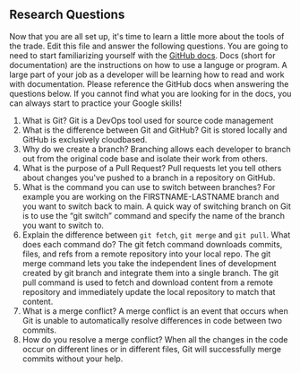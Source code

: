 ## Research Questions 

Now that you are all set up, it's time to learn a little more about the tools of the trade. Edit this file and answer the following questions. You are going to need to start familiarizing yourself with the [GitHub docs](https://docs.github.com/en). Docs (short for documentation) are the instructions on how to use a languge or program. A large part of your job as a developer will be learning how to read and work with documentation. Please reference the GitHub docs when answering the questions below. If you cannot find what you are looking for in the docs, you can always start to practice your Google skills!

1. What is Git? 
    Git is a DevOps tool used for source code management
2. What is the difference between Git and GitHub? 
    Git is stored locally and GitHub is exclusively cloudbased.
3. Why do we create a branch? 
    Branching allows each developer to branch out from the original code base and isolate their work from others.
4. What is the purpose of a Pull Request? 
    Pull requests let you tell others about changes you've pushed to a branch in a repository on GitHub.
5. What is the command you can use to switch between branches? For example you are working on the FIRSTNAME-LASTNAME branch and you want to switch back to main. 
    A quick way of switching branch on Git is to use the “git switch” command and specify the name of the branch you want to switch to.
6. Explain the difference between `git fetch`, `git merge` and `git pull`. What does each command do? 
    The git fetch command downloads commits, files, and refs from a remote repository into your local repo. 
    The git merge command lets you take the independent lines of development created by git branch and integrate them into a single branch. 
    The git pull command is used to fetch and download content from a remote repository and immediately update the local repository to match that content.
7. What is a merge conflict? 
    A merge conflict is an event that occurs when Git is unable to automatically resolve differences in code between two commits.
8. How do you resolve a merge conflict? 
    When all the changes in the code occur on different lines or in different files, Git will successfully merge commits without your help.
